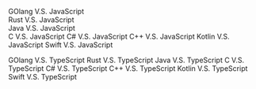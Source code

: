 GOlang V.S. JavaScript<br>
Rust V.S. JavaScript<br>
Java V.S. JavaScript<br>
C V.S. JavaScript
C# V.S. JavaScript
C++ V.S. JavaScript
Kotlin V.S. JavaScript
Swift V.S. JavaScript

GOlang V.S. TypeScript
Rust V.S. TypeScript
Java V.S. TypeScript
C V.S. TypeScript
C# V.S. TypeScript
C++ V.S. TypeScript
Kotlin V.S. TypeScript
Swift V.S. TypeScript
